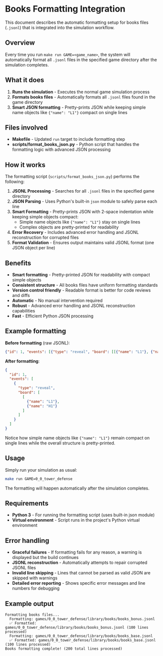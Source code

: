 # Books Formatting Integration

This document describes the automatic formatting setup for books files (`.jsonl`) that is integrated into the simulation workflow.

## Overview

Every time you run `make run GAME=<game_name>`, the system will automatically format all `.jsonl` files in the specified game directory after the simulation completes.

## What it does

1. **Runs the simulation** - Executes the normal game simulation process
2. **Formats books files** - Automatically formats all `.jsonl` files found in the game directory
3. **Smart JSON formatting** - Pretty-prints JSON while keeping simple name objects like `{"name": "L1"}` compact on single lines

## Files involved

- **Makefile** - Updated `run` target to include formatting step
- **scripts/format_books_json.py** - Python script that handles the formatting logic with advanced JSON processing

## How it works

The formatting script (`scripts/format_books_json.py`) performs the following:

1. **JSONL Processing** - Searches for all `.jsonl` files in the specified game directory
2. **JSON Parsing** - Uses Python's built-in `json` module to safely parse each line
3. **Smart Formatting** - Pretty-prints JSON with 2-space indentation while keeping simple objects compact:
   - Simple name objects like `{"name": "L1"}` stay on single lines
   - Complex objects are pretty-printed for readability
4. **Error Recovery** - Includes advanced error handling and JSONL reconstruction for corrupted files
5. **Format Validation** - Ensures output maintains valid JSONL format (one JSON object per line)

## Benefits

- **Smart formatting** - Pretty-printed JSON for readability with compact simple objects
- **Consistent structure** - All books files have uniform formatting standards
- **Version control friendly** - Readable format is better for code reviews and diffs
- **Automatic** - No manual intervention required
- **Robust** - Advanced error handling and JSONL reconstruction capabilities
- **Fast** - Efficient Python JSON processing

## Example formatting

**Before formatting** (raw JSONL):
```json
{"id": 1, "events": [{"type": "reveal", "board": [[{"name": "L1"}, {"name": "H1"}]]}]}
```

**After formatting**:
```json
{
  "id": 1,
  "events": [
    {
      "type": "reveal", 
      "board": [
        [
          {"name": "L1"},
          {"name": "H1"}
        ]
      ]
    }
  ]
}
```

Notice how simple name objects like `{"name": "L1"}` remain compact on single lines while the overall structure is pretty-printed.

## Usage

Simply run your simulation as usual:

```bash
make run GAME=0_0_tower_defense
```

The formatting will happen automatically after the simulation completes.

## Requirements

- **Python 3** - For running the formatting script (uses built-in json module)
- **Virtual environment** - Script runs in the project's Python virtual environment

## Error handling

- **Graceful failures** - If formatting fails for any reason, a warning is displayed but the build continues
- **JSONL reconstruction** - Automatically attempts to repair corrupted JSONL files
- **Invalid line skipping** - Lines that cannot be parsed as valid JSON are skipped with warnings
- **Detailed error reporting** - Shows specific error messages and line numbers for debugging

## Example output

```
Formatting books files...
  Formatting: games/0_0_tower_defense/library/books/books_bonus.jsonl
  ✅ Formatted: games/0_0_tower_defense/library/books/books_bonus.jsonl (100 lines processed)
  Formatting: games/0_0_tower_defense/library/books/books_base.jsonl
  ✅ Formatted: games/0_0_tower_defense/library/books/books_base.jsonl (100 lines processed)
Books formatting complete! (200 total lines processed)
```
